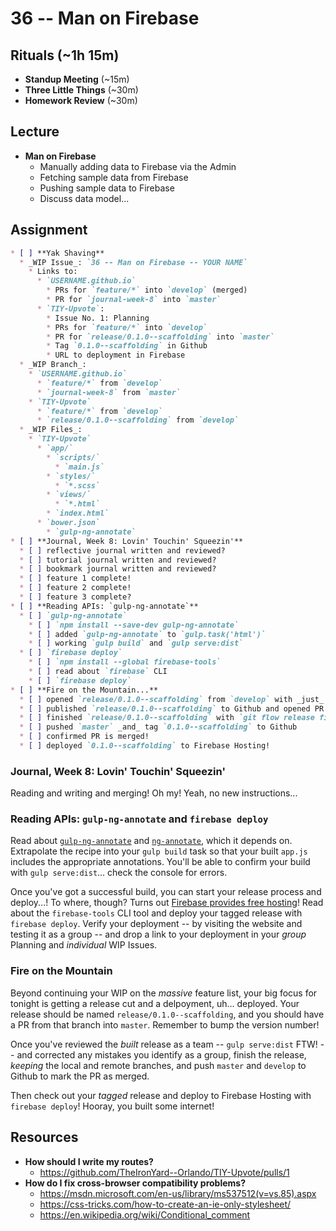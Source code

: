 # 36 -- Man on Firebase

## Rituals (~1h 15m)

* **Standup Meeting** (~15m)
* **Three Little Things** (~30m)
* **Homework Review** (~30m)

## Lecture

* **Man on Firebase**
  * Manually adding data to Firebase via the Admin
  * Fetching sample data from Firebase
  * Pushing sample data to Firebase
  * Discuss data model...

## Assignment

```markdown
* [ ] **Yak Shaving**
  * _WIP Issue_: `36 -- Man on Firebase -- YOUR NAME`
    * Links to:
      * `USERNAME.github.io`
        * PRs for `feature/*` into `develop` (merged)
        * PR for `journal-week-8` into `master`
      * `TIY-Upvote`:
        * Issue No. 1: Planning
        * PRs for `feature/*` into `develop`
        * PR for `release/0.1.0--scaffolding` into `master`
        * Tag `0.1.0--scaffolding` in Github
        * URL to deployment in Firebase
  * _WIP Branch_:
    * `USERNAME.github.io`
      * `feature/*` from `develop`
      * `journal-week-8` from `master`
    * `TIY-Upvote`
      * `feature/*` from `develop`
      * `release/0.1.0--scaffolding` from `develop`
  * _WIP Files_:
    * `TIY-Upvote`
      * `app/`
        * `scripts/`
          * `main.js`
        * `styles/`
          * `*.scss`
        * `views/`
          * `*.html`
        * `index.html`
      * `bower.json`
        * `gulp-ng-annotate`
* [ ] **Journal, Week 8: Lovin' Touchin' Squeezin'**
  * [ ] reflective journal written and reviewed?
  * [ ] tutorial journal written and reviewed?
  * [ ] bookmark journal written and reviewed?
  * [ ] feature 1 complete!
  * [ ] feature 2 complete!
  * [ ] feature 3 complete?
* [ ] **Reading APIs: `gulp-ng-annotate`**
  * [ ] `gulp-ng-annotate`
    * [ ] `npm install --save-dev gulp-ng-annotate`
    * [ ] added `gulp-ng-annotate` to `gulp.task('html')`
    * [ ] working `gulp build` and `gulp serve:dist`
  * [ ] `firebase deploy`
    * [ ] `npm install --global firebase-tools`
    * [ ] read about `firebase` CLI
    * [ ] `firebase deploy`
* [ ] **Fire on the Mountain...**
  * [ ] opened `release/0.1.0--scaffolding` from `develop` with _just_ scaffolding features
  * [ ] published `release/0.1.0--scaffolding` to Github and opened PR to `master`
  * [ ] finished `release/0.1.0--scaffolding` with `git flow release finish -k`
  * [ ] pushed `master` _and_ tag `0.1.0--scaffolding` to Github
  * [ ] confirmed PR is merged!
  * [ ] deployed `0.1.0--scaffolding` to Firebase Hosting!
```

### Journal, Week 8: Lovin' Touchin' Squeezin'

Reading and writing and merging! Oh my! Yeah, no new instructions...

### Reading APIs: `gulp-ng-annotate` and `firebase deploy`

Read about [`gulp-ng-annotate`](https://www.npmjs.com/package/gulp-ng-annotate) and [`ng-annotate`](https://github.com/olov/ng-annotate/blob/master/README.md), which it depends on. Extrapolate the recipe into your `gulp build` task so that your built `app.js` includes the appropriate annotations. You'll be able to confirm your build with `gulp serve:dist`... check the console for errors.

Once you've got a successful build, you can start your release process and deploy...! To where, though? Turns out [Firebase provides free hosting](https://www.firebase.com/docs/hosting/)! Read about the `firebase-tools` CLI tool and deploy your tagged release with `firebase deploy`. Verify your deployment -- by visiting the website and testing it as a group -- and drop a link to your deployment in your _group_ Planning and _individual_ WIP Issues.

### Fire on the Mountain

Beyond continuing your WIP on the _massive_ feature list, your big focus for tonight is getting a release cut and a delpoyment, uh... deployed. Your release should be named `release/0.1.0--scaffolding`, and you should have a PR from that branch into `master`. Remember to bump the version number!

Once you've reviewed the _built_ release as a team -- `gulp serve:dist` FTW! -- and corrected any mistakes you identify as a group, finish the release, _keeping_ the local and remote branches, and push `master` and `develop` to Github to mark the PR as merged.

Then check out your _tagged_ release and deploy to Firebase Hosting with `firebase deploy`! Hooray, you built some internet!

## Resources

* **How should I write my routes?**
  * https://github.com/TheIronYard--Orlando/TIY-Upvote/pulls/1
* **How do I fix cross-browser compatibility problems?**
  * https://msdn.microsoft.com/en-us/library/ms537512(v=vs.85).aspx
  * https://css-tricks.com/how-to-create-an-ie-only-stylesheet/
  * https://en.wikipedia.org/wiki/Conditional_comment

